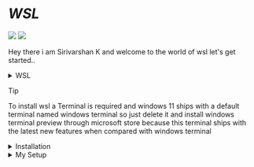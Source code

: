 # *WSL*

![](https://img.shields.io/github/last-commit/varshan-4068/wsl-setup?&style=for-the-badge&color=FFB1C8&logoColor=D9E0EE&labelColor=292324)
![](https://img.shields.io/github/repo-size/varshan-4068/wsl-setup?color=CAC992&label=SIZE&logo=googledrive&style=for-the-badge&logoColor=D9E0EE&labelColor=292324)

Hey there i am Sirivarshan K and welcome to the world of wsl let's get started..

<details>

<summary> WSL </summary>

- WSL is an now an open sourced project by Microsoft (Didin't expected to be open sourced by microsoft lol)

- The Windows Subsystem for Linux (WSL) lets developers install a Linux distribution (such as Ubuntu, Debian, Arch Linux, Kali, etc) and use Linux applications, utilities, and Bash command-line tools directly on Windows, unmodified, without the virtual machine or dualboot setup.

</details>

> [!Tip]
> To install wsl a Terminal is required and windows 11 ships with a default terminal named windows terminal so just delete it and install windows terminal preview through microsoft store because this terminal ships with the latest new features when compared with windows terminal

<details>

<summary>  Installation </summary>

- After installing the terminal open it as a powershell profile (by default windows terminal opens it so need to worry )and type the commands given below :

      wsl --list --online  # gives you the list of available distros for to be installed in the wsl  
  
      wsl --install -d <distroname>  # pick a distro from the above command and install it with this command

- Now after the installation is completed you should exit and reopen the terminal with wsl.exe command and follow the steps given below according to the distribution you have installed..

<details>

<summary> Archlinux </summary>

- If you have installed archlinux then type ``wsl -d archlinux`` in your windows terminal and you would be entering into the bash(a default shell in linux) environment of linux as a root user so to add a sudo user and open wsl as sudo user follow the commands mentioned below : 
    
      useradd -m -aG wheel -s /bin/bash <your preferred user>  # here replace <your preferred user> with the user name you wanna create for example useradd izagi

      passwd <username>  # if u have created a user as for example izagi with the above command then to create a user password for the user izagi use this command
  
      pacman -S sudo archlinux-keyring base-devel vim vi 
    
      visudo  # Opens the sudoers file and you need to uncomment the line  %wheel ALL=(ALL) ALL by erasing the # in thae opened sudoers file now after uncommenting save the file and exit with :wq 

      su <username>  # to switch from root user to the sudo user for example the user izagi 

- Finally we had added a new user with sudo previleges, now whenever we open the wsl if you need to login as the created user with sudo privileges instead of a root user open your powershell and type the commands below : 

      wsl --manage archlinux --set-default-user <username>  # this command helps wsl to open bash shell with created user for example izagi instead of a root user

- Exit the powershell and now open the windows terminal and type wsl.exe Boom! you have been logged in as the created user with sudo previlegies instead of a root user. So after this type the command given below :


      vim ~/.bash_profile   # add the code given below in the opened file and save it with the command :wq 

      if [[ -f ~/.bashrc ]]; then   # Add these lines in the ~/.bash_profile file 
          ~/.bashrc
      fi
  
      sudo pacman -Sy  # it will ask for sudo password enter your's and update the pacman 

- That's it now u can install the pacman packages that you needed to be in your wsl..

- I hope i explained it in detail with proper explanation But if u want a perfect non detailed Setup Check down the Summary Section Below...

# *Summary*

- Uninstall Windows Terminal and Install Windows Terminal Preview app from microsoft store..

      wsl --list --online  # gives you the list of available distros for to be installed in the wsl  --> In powershell 
  
      wsl --install -d <distroname>  # pick a distro from the above command and install it with this command --> In powershell 

      wsl.exe --> In powershell 
    
      useradd -m -G wheel -s /bin/bash <your preferred user>  # here replace <your preferred user> with the user name you wanna create for example useradd izagi --> In wsl

      passwd <username>  # if u have created a user as for example izagi with the above command then to create a user password for the user izagi use this command --> In wsl
    
      visudo  # Opens the sudoers file and you need to uncomment the line  %wheel ALL=(ALL) ALL by erasing the # in thae opened sudoers file now after uncommenting save the file and exit with :wq    --> In wsl

      su <username>  # to switch from root user to the sudo user for example the user izagi  --> In wsl

      wsl --manage archlinux --set-default-user <username>  # this command helps wsl to open bash shell with created user for example izagi instead of a root user    --> In powershell 

      sudo pacman -Sy archlinux-keyring base-devel vim vi
  
      sudo pacman -Su --> In wsl 

      sudo pacman -S (needed packages to install) --> In wsl 

Recommended Packages : neovim base base-devel yazi fzf zoxide eza bash-completion git npm gcc wget curl unzip 

To Install My Neovim Setup Checkout my [Neovim-Setup Repo](https://github.com/varshan-4068/Neovim-Setup.git) and Enjoy Using and Learning it...

</details>

<details>

  <summary> Ubuntu </summary>

   - If you have installed ubuntu then type ``wsl -d ubuntu`` in your windows terminal and you would be entering into the bash(a default shell in linux) environment of linux and would be prompting to ask for the username to be added and considered as sudo automatically and it will also ask the password to be set for that created user or existing user after these you would be entering into the wsl..
   - Next follow the steps below :

         vim ~/.bash_profile   # open this file and add the line given below

         if [[ -f ~/.bashrc ]]; then  # Add these codes in the opened file and save it with the command :wq on vim...
             source ~/.bashrc
             cd ~
         fi
     
   - That's it you have setup your ubuntu wsl and now you can install the packages needed by following the commands below :

         sudo apt update
     
         sudo apt upgrade

         sudo aot install <your needed packages>

         sudo apt autoremove

         # if you want neovim then install it using sudo snap install nvim i know snaps are garbages but give it a try or build neovim from source

   - To Install My Neovim Setup Checkout my [Neovim-Setup Repo](https://github.com/varshan-4068/Neovim-Setup.git) and Enjoy Using and Learning it...
    
</details>

</details>

<details>

<summary> My Setup </summary>

    sudo pacman -S base base-devel bash-completion eza fastfetch fzf zoxide gcc git unzip wget curl npm htop starship trash-cli unzip nvim 

    git clone https://aur.archlinux.org/paru-bin.git 

    cd paru-bin 

    makepkg -si 

    cd ~

    rm paru-bin 

    paru -S python-pywal16 

    wal -q -e -i /mnt/c/Users/<username>/<wallpaper location>  # this will apply your wallpaper colors to the terminal 

    vim .bashrc 

    (cat .cache/wal/sequences)&  # Add this line in your .bashrc that's it save it using :wq and reopen your wsl boom ! u have your wallpaper colors in your terminal this is optional if you want you can set it up or else skip it..
    
</details>
